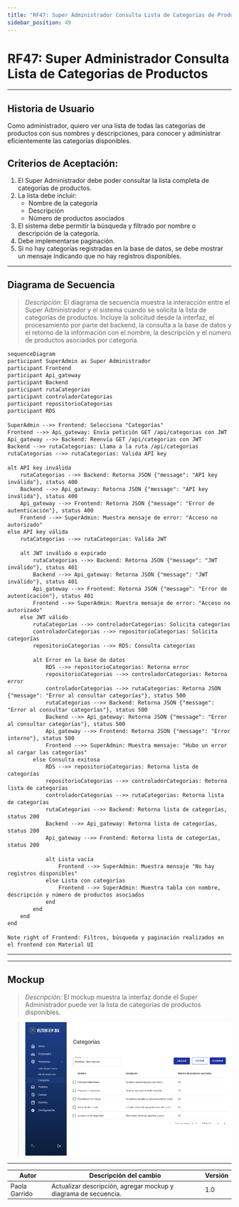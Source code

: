 ```yaml
---
title: "RF47: Super Administrador Consulta Lista de Categorias de Productos"
sidebar_position: 49
---
```


# RF47: Super Administrador Consulta Lista de Categorias de Productos

---

## Historia de Usuario

Como administrador, quiero ver una lista de todas las categorías de productos con sus nombres y descripciones, para conocer y administrar eficientemente las categorías disponibles.

## **Criterios de Aceptación:**

1. El Super Administrador debe poder consultar la lista completa de categorías de productos.
2. La lista debe incluir:
   - Nombre de la categoría
   - Descripción
   - Número de productos asociados
3. El sistema debe permitir la búsqueda y filtrado por nombre o descripción de la categoría.
4. Debe implementarse paginación.
5. Si no hay categorías registradas en la base de datos, se debe mostrar un mensaje indicando que no hay registros disponibles.


---

## **Diagrama de Secuencia**

> _Descripción_: El diagrama de secuencia muestra la interacción entre el Super Administrador y el sistema cuando se solicita la lista de categorías de productos. Incluye la solicitud desde la interfaz, el procesamiento por parte del backend, la consulta a la base de datos y el retorno de la información con el nombre, la descripción y el número de productos asociados por categoría.

```mermaid
sequenceDiagram
participant SuperAdmin as Super Administrador
participant Frontend
participant Api_gateway
participant Backend
participant rutaCategorias
participant controladorCategorias
participant repositorioCategorias
participant RDS

SuperAdmin -->> Frontend: Selecciona "Categorías"
Frontend -->> Api_gateway: Envía petición GET /api/categorias con JWT
Api_gateway -->> Backend: Reenvía GET /api/categorias con JWT
Backend -->> rutaCategorias: Llama a la ruta /api/categorias
rutaCategorias -->> rutaCategorias: Valida API key

alt API key inválida
    rutaCategorias -->> Backend: Retorna JSON {"message": "API key inválida"}, status 400
    Backend -->> Api_gateway: Retorna JSON {"message": "API key inválida"}, status 400
    Api_gateway -->> Frontend: Retorna JSON {"message": "Error de autenticación"}, status 400
    Frontend -->> SuperAdmin: Muestra mensaje de error: "Acceso no autorizado"
else API key válida
    rutaCategorias -->> rutaCategorias: Valida JWT

    alt JWT inválido o expirado
        rutaCategorias -->> Backend: Retorna JSON {"message": "JWT inválido"}, status 401
        Backend -->> Api_gateway: Retorna JSON {"message": "JWT inválido"}, status 401
        Api_gateway -->> Frontend: Retorna JSON {"message": "Error de autenticación"}, status 401
        Frontend -->> SuperAdmin: Muestra mensaje de error: "Acceso no autorizado"
    else JWT válido
        rutaCategorias -->> controladorCategorias: Solicita categorías
        controladorCategorias -->> repositorioCategorias: Solicita categorías
        repositorioCategorias -->> RDS: Consulta categorías

        alt Error en la base de datos
            RDS -->> repositorioCategorias: Retorna error
            repositorioCategorias -->> controladorCategorias: Retorna error
            controladorCategorias -->> rutaCategorias: Retorna JSON {"message": "Error al consultar categorías"}, status 500
            rutaCategorias -->> Backend: Retorna JSON {"message": "Error al consultar categorías"}, status 500
            Backend -->> Api_gateway: Retorna JSON {"message": "Error al consultar categorías"}, status 500
            Api_gateway -->> Frontend: Retorna JSON {"message": "Error interno"}, status 500
            Frontend -->> SuperAdmin: Muestra mensaje: "Hubo un error al cargar las categorías"
        else Consulta exitosa
            RDS -->> repositorioCategorias: Retorna lista de categorías
            repositorioCategorias -->> controladorCategorias: Retorna lista de categorías
            controladorCategorias -->> rutaCategorias: Retorna lista de categorías
            rutaCategorias -->> Backend: Retorna lista de categorías, status 200
            Backend -->> Api_gateway: Retorna lista de categorías, status 200
            Api_gateway -->> Frontend: Retorna lista de categorías, status 200

            alt Lista vacía
                Frontend -->> SuperAdmin: Muestra mensaje "No hay registros disponibles"
            else Lista con categorías
                Frontend -->> SuperAdmin: Muestra tabla con nombre, descripción y número de productos asociados
            end
        end
    end
end

Note right of Frontend: Filtros, búsqueda y paginación realizados en el frontend con Material UI
```

---

---

## **Mockup**

> _Descripción_: El mockup muestra la interfaz donde el Super Administrador puede ver la lista de categorías de productos disponibles.

> ![Interfaz de consultar lista de categorías](imagenes/mockupConsultarListaCategorias.png)

---

| Autor | Descripción del cambio | Versión |
|---------|-------------------------|---------|
| Paola Garrido | Actualizar descripción, agregar mockup y diagrama de secuencia. | 1.0 |